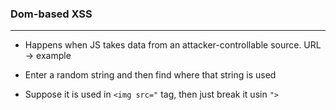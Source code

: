 ### Dom-based XSS

---

- Happens when JS takes data from an attacker-controllable source. URL -> example
- Enter a random string and then find where that string is used

- Suppose it is used in `<img src="` tag, then just break it usin `">`
